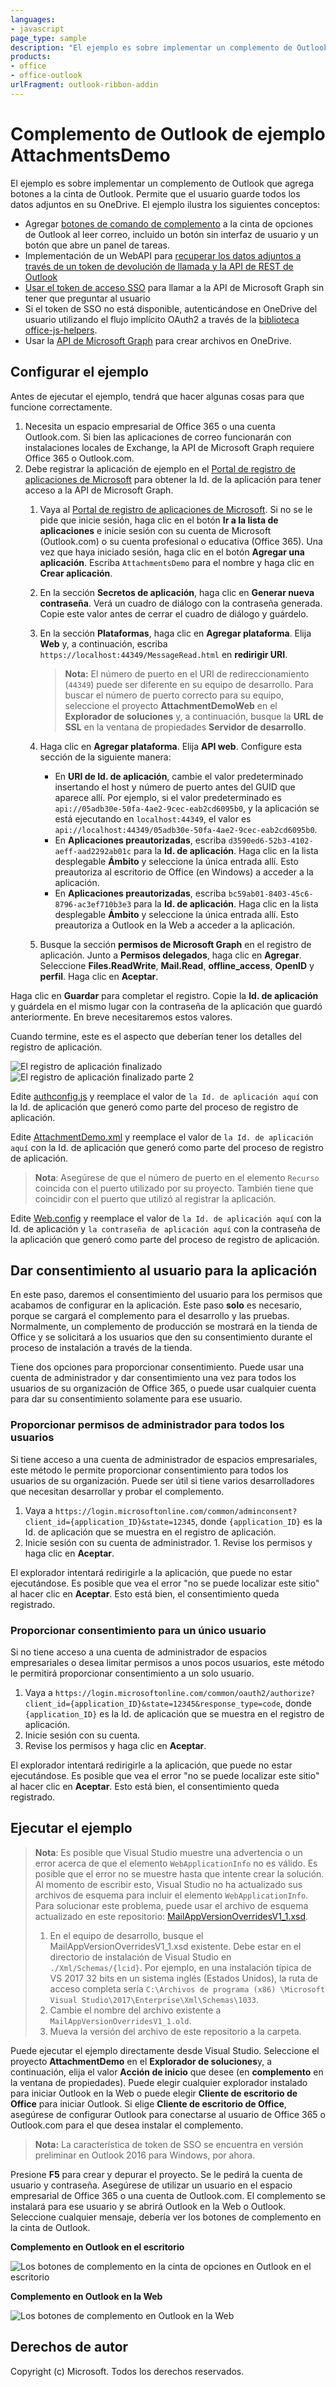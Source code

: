 ```yaml
---
languages:
- javascript
page_type: sample
description: "El ejemplo es sobre implementar un complemento de Outlook que agrega botones a la cinta de Outlook."
products:
- office
- office-outlook
urlFragment: outlook-ribbon-addin
---
```


# Complemento de Outlook de ejemplo AttachmentsDemo

El ejemplo es sobre implementar un complemento de Outlook que agrega botones a la cinta de Outlook. Permite que el usuario guarde todos los datos adjuntos en su OneDrive. El ejemplo ilustra los siguientes conceptos:
 
- Agregar [botones de comando de complemento](https://docs.microsoft.com/outlook/add-ins/add-in-commands-for-outlook) a la cinta de opciones de Outlook al leer correo, incluido un botón sin interfaz de usuario y un botón que abre un panel de tareas.
- Implementación de un WebAPI para [recuperar los datos adjuntos a través de un token de devolución de llamada y la API de REST de Outlook](https://dev.office.com/docs/add-ins/outlook/use-rest-api)
- [Usar el token de acceso SSO](https://docs.microsoft.com/outlook/add-ins/authenticate-a-user-with-an-sso-token) para llamar a la API de Microsoft Graph sin tener que preguntar al usuario
- Si el token de SSO no está disponible, autenticándose en OneDrive del usuario utilizando el flujo implícito OAuth2 a través de la [biblioteca office-js-helpers](https://github.com/OfficeDev/office-js-helpers).
- Usar la [API de Microsoft Graph](https://developer.microsoft.com/graph/docs/api-reference/v1.0/resources/onedrive) para crear archivos en OneDrive.

## Configurar el ejemplo

Antes de ejecutar el ejemplo, tendrá que hacer algunas cosas para que funcione correctamente.

1. Necesita un espacio empresarial de Office 365 o una cuenta Outlook.com. Si bien las aplicaciones de correo funcionarán con instalaciones locales de Exchange, la API de Microsoft Graph requiere Office 365 o Outlook.com.
2. Debe registrar la aplicación de ejemplo en el [Portal de registro de aplicaciones de Microsoft](https://apps.dev.microsoft.com) para obtener la Id. de la aplicación para tener acceso a la API de Microsoft Graph.
    1. Vaya al [Portal de registro de aplicaciones de Microsoft](https://apps.dev.microsoft.com). Si no se le pide que inicie sesión, haga clic en el botón **Ir a la lista de aplicaciones** e inicie sesión con su cuenta de Microsoft (Outlook.com) o su cuenta profesional o educativa (Office 365). Una vez que haya iniciado sesión, haga clic en el botón **Agregar una aplicación**. Escriba `AttachmentsDemo` para el nombre y haga clic en **Crear aplicación**.
    1. En la sección **Secretos de aplicación**, haga clic en **Generar nueva contraseña**. Verá un cuadro de diálogo con la contraseña generada. Copie este valor antes de cerrar el cuadro de diálogo y guárdelo.
    1. En la sección **Plataformas**, haga clic en **Agregar plataforma**. Elija **Web** y, a continuación, escriba `https://localhost:44349/MessageRead.html` en **redirigir URI**.
        > **Nota:** El número de puerto en el URI de redireccionamiento (`44349`) puede ser diferente en su equipo de desarrollo. Para buscar el número de puerto correcto para su equipo, seleccione el proyecto **AttachmentDemoWeb** en el **Explorador de soluciones** y, a continuación, busque la **URL de SSL** en la ventana de propiedades **Servidor de desarrollo**.
        
    1. Haga clic en **Agregar plataforma**. Elija **API web**. Configure esta sección de la siguiente manera:
        - En **URI de Id. de aplicación**, cambie el valor predeterminado insertando el host y número de puerto antes del GUID que aparece allí. Por ejemplo, si el valor predeterminado es `api://05adb30e-50fa-4ae2-9cec-eab2cd6095b0`, y la aplicación se está ejecutando en `localhost:44349`, el valor es `api://localhost:44349/05adb30e-50fa-4ae2-9cec-eab2cd6095b0`.
        - En **Aplicaciones preautorizadas**, escriba `d3590ed6-52b3-4102-aeff-aad2292ab01c` para la **Id. de aplicación**. Haga clic en la lista desplegable **Ámbito** y seleccione la única entrada allí. Esto preautoriza al escritorio de Office (en Windows) a acceder a la aplicación.
        - En **Aplicaciones preautorizadas**, escriba `bc59ab01-8403-45c6-8796-ac3ef710b3e3` para la **Id. de aplicación**. Haga clic en la lista desplegable **Ámbito** y seleccione la única entrada allí. Esto preautoriza a Outlook en la Web a acceder a la aplicación.
    1. Busque la sección **permisos de Microsoft Graph** en el registro de aplicación. Junto a **Permisos delegados**, haga clic en **Agregar**. Seleccione **Files.ReadWrite**, **Mail.Read**, **offline\_access**, **OpenID** y **perfil**. Haga clic en **Aceptar**.

Haga clic en **Guardar** para completar el registro. Copie la **Id. de aplicación** y guárdela en el mismo lugar con la contraseña de la aplicación que guardó anteriormente. En breve necesitaremos estos valores.

Cuando termine, este es el aspecto que deberían tener los detalles del registro de aplicación.

![El registro de aplicación finalizado](readme-images/app-registration.PNG)
![El registro de aplicación finalizado parte 2](readme-images/web-api-app-registration.PNG)

Edite [authconfig.js](AttachmentDemoWeb/Scripts/authconfig.js) y reemplace el valor de `la Id. de aplicación aquí` con la Id. de aplicación que generó como parte del proceso de registro de aplicación.

Edite [AttachmentDemo.xml](AttachmentDemo/AttachmentDemoManifest/AttachmentDemo.xml) y reemplace el valor de `la Id. de aplicación aquí` con la Id. de aplicación que generó como parte del proceso de registro de aplicación.

> **Nota**: Asegúrese de que el número de puerto en el elemento `Recurso` coincida con el puerto utilizado por su proyecto. También tiene que coincidir con el puerto que utilizó al registrar la aplicación.

Edite [Web.config](AttachmentDemoWeb/Web.config) y reemplace el valor de `la Id. de aplicación aquí` con la Id. de aplicación y `la contraseña de aplicación aquí` con la contraseña de la aplicación que generó como parte del proceso de registro de aplicación.

## Dar consentimiento al usuario para la aplicación

En este paso, daremos el consentimiento del usuario para los permisos que acabamos de configurar en la aplicación. Este paso **solo** es necesario, porque se cargará el complemento para el desarrollo y las pruebas. Normalmente, un complemento de producción se mostrará en la tienda de Office y se solicitará a los usuarios que den su consentimiento durante el proceso de instalación a través de la tienda.

Tiene dos opciones para proporcionar consentimiento. Puede usar una cuenta de administrador y dar consentimiento una vez para todos los usuarios de su organización de Office 365, o puede usar cualquier cuenta para dar su consentimiento solamente para ese usuario.

### Proporcionar permisos de administrador para todos los usuarios

Si tiene acceso a una cuenta de administrador de espacios empresariales, este método le permite proporcionar consentimiento para todos los usuarios de su organización. Puede ser útil si tiene varios desarrolladores que necesitan desarrollar y probar el complemento.

1. Vaya a `https://login.microsoftonline.com/common/adminconsent?client_id={application_ID}&state=12345`, donde `{application_ID}` es la Id. de aplicación que se muestra en el registro de aplicación.
1. Inicie sesión con su cuenta de administrador. 1. Revise los permisos y haga clic en **Aceptar**.

El explorador intentará redirigirle a la aplicación, que puede no estar ejecutándose. Es posible que vea el error "no se puede localizar este sitio" al hacer clic en **Aceptar**. Esto está bien, el consentimiento queda registrado.

### Proporcionar consentimiento para un único usuario

Si no tiene acceso a una cuenta de administrador de espacios empresariales o desea limitar permisos a unos pocos usuarios, este método le permitirá proporcionar consentimiento a un solo usuario.

1. Vaya a `https://login.microsoftonline.com/common/oauth2/authorize?client_id={application_ID}&state=12345&response_type=code`, donde `{application_ID}` es la Id. de aplicación que se muestra en el registro de aplicación.
1. Inicie sesión con su cuenta.
1. Revise los permisos y haga clic en **Aceptar**.

El explorador intentará redirigirle a la aplicación, que puede no estar ejecutándose. Es posible que vea el error "no se puede localizar este sitio" al hacer clic en **Aceptar**. Esto está bien, el consentimiento queda registrado.

## Ejecutar el ejemplo

> **Nota**: Es posible que Visual Studio muestre una advertencia o un error acerca de que el elemento `WebApplicationInfo` no es válido. Es posible que el error no se muestre hasta que intente crear la solución. Al momento de escribir esto, Visual Studio no ha actualizado sus archivos de esquema para incluir el elemento `WebApplicationInfo`. Para solucionar este problema, puede usar el archivo de esquema actualizado en este repositorio: [MailAppVersionOverridesV1\_1.xsd](manifest-schema-fix/MailAppVersionOverridesV1_1.xsd).
>
> 1. En el equipo de desarrollo, busque el MailAppVersionOverridesV1\_1.xsd existente. Debe estar en el directorio de instalación de Visual Studio en `./Xml/Schemas/{lcid}`. Por ejemplo, en una instalación típica de VS 2017 32 bits en un sistema inglés (Estados Unidos), la ruta de acceso completa sería `C:\Archivos de programa (x86) \Microsoft Visual Studio\2017\Enterprise\Xml\Schemas\1033`.
> 1. Cambie el nombre del archivo existente a `MailAppVersionOverridesV1_1.old`.
> 1. Mueva la versión del archivo de este repositorio a la carpeta.

Puede ejecutar el ejemplo directamente desde Visual Studio. Seleccione el proyecto **AttachmentDemo** en el **Explorador de soluciones**y, a continuación, elija el valor **Acción de inicio** que desee (en **complemento** en la ventana de propiedades). Puede elegir cualquier explorador instalado para iniciar Outlook en la Web o puede elegir **Cliente de escritorio de Office** para iniciar Outlook. Si elige **Cliente de escritorio de Office**, asegúrese de configurar Outlook para conectarse al usuario de Office 365 o Outlook.com para el que desea instalar el complemento.

> **Nota:** La característica de token de SSO se encuentra en versión preliminar en Outlook 2016 para Windows, por ahora.

Presione **F5** para crear y depurar el proyecto. Se le pedirá la cuenta de usuario y contraseña. Asegúrese de utilizar un usuario en el espacio empresarial de Office 365 o una cuenta de Outlook.com. El complemento se instalará para ese usuario y se abrirá Outlook en la Web o Outlook. Seleccione cualquier mensaje, debería ver los botones de complemento en la cinta de Outlook.

**Complemento en Outlook en el escritorio**

![Los botones de complemento en la cinta de opciones en Outlook en el escritorio](readme-images/buttons-outlook.PNG)

**Complemento en Outlook en la Web**

![Los botones de complemento en Outlook en la Web](readme-images/buttons-owa.PNG)

## Derechos de autor

Copyright (c) Microsoft. Todos los derechos reservados.
